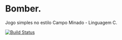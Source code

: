 # Bomber.

Jogo simples no estilo Campo Minado - Linguagem C.

[![Build Status](https://travis-ci.org/dsambugaro/Bomber.svg?branch=master)](https://travis-ci.org/dsambugaro/Bomber)

